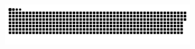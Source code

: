 ![Snake animation](https://github.com/PauloRO/PauloRO/blob/output/github-contribution-grid-snake.svg)
